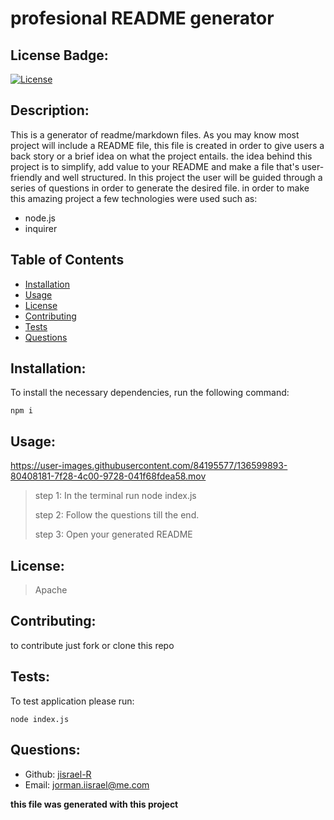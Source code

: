 # profesional README generator
  
  
  ## License Badge:
  [![License](https://img.shields.io/badge/license-Apache-blue)](https://shields.io)
  
  ## Description:
  This is a generator of readme/markdown files. As you may know most project will include a README file,
  this file is created in order to give users a back story or a brief idea on what the project entails.
  the idea behind this project is to simplify, add value to your README and make a file that's user-friendly 
  and well structured. In this project the user will be guided through a series of questions in order to 
  generate the desired file. in order to make this amazing project a few technologies were used such as:
  
  - node.js
  - inquirer
  

  ## Table of Contents 
  - [Installation](#installation)
  - [Usage](#usage)
  - [License](#license)
  - [Contributing](#contributing)
  - [Tests](#tests)
  - [Questions](#questions)
  
  ## Installation:
  To install the necessary dependencies, run the following command:

    npm i
  
 
  ## Usage:
  https://user-images.githubusercontent.com/84195577/136599893-80408181-7f28-4c00-9728-041f68fdea58.mov
  
  > step 1: In the terminal run  node index.js
  > 
  > step 2: Follow the questions till the end.
  > 
  > step 3: Open your generated README
              
  ## License:
 > Apache
  ## Contributing:
  to contribute just fork or clone this repo
  ## Tests:
  To test application please run:
   
    node index.js
  
  ## Questions:
  - Github: [jisrael-R](https://github.com/jisrael-R)
  - Email: jorman.iisrael@me.com 

**this file was generated with this project**


